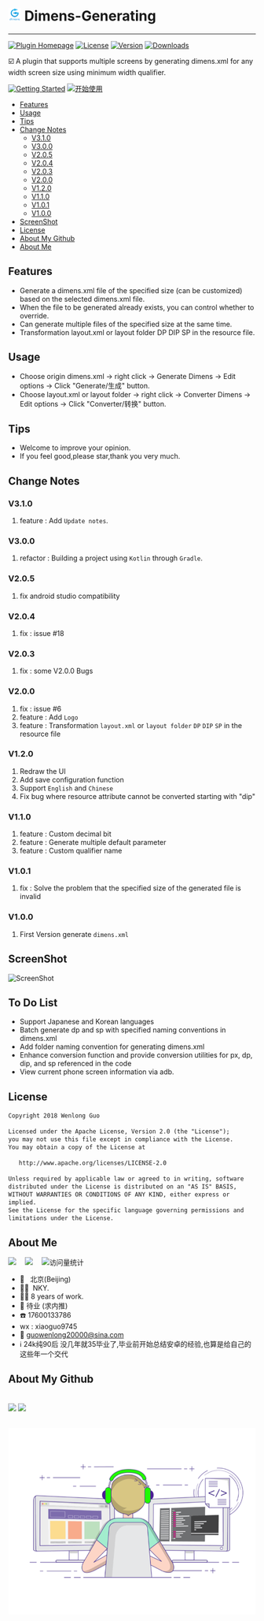 # <img src="https://raw.githubusercontent.com/Wenlong-Guo/open-assets/main/img/blog/pluginIcon.svg" style="width: 26px"> Dimens-Generating

---

[![Plugin Homepage][badge:plugin-homepage]][plugin-homepage]
[![License][license-img]][license]
[![Version][version-img]][plugin]
[![Downloads][badge:downloads]][plugin-homepage]

:ballot_box_with_check: A plugin that supports multiple screens by generating dimens.xml for any width screen size using minimum width qualifier.

[![Getting Started][badge:get-started-en]][get-started-en]
[![开始使用][badge:get-started-zh]][get-started-zh]

[//]: # ([![はじめに][badge:get-started-jp]][get-started-ja])

[//]: # ([![시작하기][badge:get-started-ko]][get-started-ko])

- [Features](#Features)
- [Usage](#Usage)
- [Tips](#Tips)
- [Change Notes](#Change-Notes)
    - [V3.1.0](#V310)
    - [V3.0.0](#V300)
    - [V2.0.5](#V205)
    - [V2.0.4](#V204)
    - [V2.0.3](#V203)
    - [V2.0.0](#V200)
    - [V1.2.0](#V120)
    - [V1.1.0](#V110)
    - [V1.0.1](#V101)
    - [V1.0.0](#V100)
- [ScreenShot](#ScreenShot)
- [License](#License)
- [About My Github](#About-My-Github)
- [About Me](#About-Me)

## Features

* Generate a dimens.xml file of the specified size (can be customized) based on the selected dimens.xml file.
* When the file to be generated already exists, you can control whether to override.
* Can generate multiple files of the specified size at the same time.
* Transformation layout.xml or layout folder DP DIP SP in the resource file.

## Usage

* Choose origin dimens.xml -> right click -> Generate Dimens -> Edit options -> Click "Generate/生成" button.
* Choose layout.xml or layout folder -> right click -> Converter Dimens -> Edit options -> Click "Converter/转换" button.

## Tips

* Welcome to improve your opinion.
* If you feel good,please star,thank you very much.

## Change Notes

### V3.1.0
1. feature : Add `Update notes`.

### V3.0.0
1. refactor : Building a project using `Kotlin` through `Gradle`.

### V2.0.5
1. fix android studio compatibility

### V2.0.4
1. fix : issue #18

### V2.0.3
1. fix : some V2.0.0 Bugs

### V2.0.0
1. fix : issue #6
2. feature : Add `Logo`
3. feature : Transformation `layout.xml` or `layout folder` `DP` `DIP` `SP` in the resource file</li>

### V1.2.0
1. Redraw the UI
2. Add save configuration function
3. Support `English` and `Chinese`
4. Fix bug where resource attribute cannot be converted starting with "dip"</li>

### V1.1.0
1. feature : Custom decimal bit
2. feature : Generate multiple default parameter
3. feature : Custom qualifier name

### V1.0.1
1. fix : Solve the problem that the specified size of the generated file is invalid

### V1.0.0
1. First Version generate `dimens.xml`


## ScreenShot

![ScreenShot](https://plugins.jetbrains.com/files/11290/screenshot_19610.png)

## To Do List

* Support Japanese and Korean languages
* Batch generate dp and sp with specified naming conventions in dimens.xml
* Add folder naming convention for generating dimens.xml
* Enhance conversion function and provide conversion utilities for px, dp, dip, and sp referenced in the code
* View current phone screen information via adb.

License
-------

    Copyright 2018 Wenlong Guo

    Licensed under the Apache License, Version 2.0 (the "License");
    you may not use this file except in compliance with the License.
    You may obtain a copy of the License at

       http://www.apache.org/licenses/LICENSE-2.0

    Unless required by applicable law or agreed to in writing, software
    distributed under the License is distributed on an "AS IS" BASIS,
    WITHOUT WARRANTIES OR CONDITIONS OF ANY KIND, either express or implied.
    See the License for the specific language governing permissions and
    limitations under the License.

## About Me
<div align="left">
    <a href="https://juejin.cn/user/3931509310370701/posts"><img src="https://img.shields.io/badge/Website-掘金-blue" /></a>&emsp;
<!--     <a href="https://twitter.com/sun0225SUN/"><img src="https://img.shields.io/badge/Twitter-推特-blue" /></a>&emsp; -->
<!--     <a href="https://www.youtube.com/@sun0225SUN"><img src="https://img.shields.io/badge/YouTube-油管-c32136" /></a>&emsp; -->
<!--     <a href="https://box.sunguoqi.com/weixin_mp"><img src="https://img.shields.io/badge/WeChat-微信-07c160" /></a>&emsp; -->
    <a href="https://space.bilibili.com/321426902"><img src="https://img.shields.io/badge/Bilibili-B站-ff69b4" /></a>&emsp;
<!--     <a href="https://blog.csdn.net/weixin_50915462/"><img src="https://img.shields.io/badge/CSDN-论坛-c32136" /></a>&emsp; -->
<!--     <a href="https://www.zhihu.com/people/sunguoqi/"><img src="https://img.shields.io/badge/Zhihu-知乎-blue" /></a>&emsp; -->
    <!-- visitor statistics logo 访客数统计徽标 -->
    <img src="https://komarev.com/ghpvc/?username=Wenlong-Guo&label=Views&color=0e75b6&style=flat" alt="访问量统计" />
    <!--  <img src="https://visitor-badge.glitch.me/badge?page_id=sun0225SUN" alt="访客统计" /> -->
</div>

- 📍 &nbsp;&nbsp;北京(Beijing)
- 👨‍🎓 &nbsp;NKY.
- 👩‍💻 8 years of work.
- 🏢 待业 (求内推)
- ☎️ 17600133786
- wx : xiaoguo9745
- 📧  [guowenlong20000@sina.com](mailto:guowenlong20000@sina.com)
- ℹ️ 24k纯90后 没几年就35毕业了,毕业前开始总结安卓的经验,也算是给自己的这些年一个交代

## About My Github

<br/> 
<div align="left">
<img height='170' src="https://github-readme-stats.vercel.app/api/top-langs/?username=Wenlong-Guo&layout=compact&langs_count=8&theme=cobalt" align="center" />
<img height='170' src="https://github-readme-stats.vercel.app/api?username=Wenlong-Guo&show_icons=true&theme=cobalt" align="center" />
</div>
<br></br>
<img  alt="GIF" src="https://raw.githubusercontent.com/Wenlong-Guo/open-assets/main/img/blog/gif3.gif"/>

[license-img]: https://img.shields.io/badge/License-MIT-blue.svg
[license]: https://github.com/Wenlong-Guo/Dimens-Generating/blob/master/LICENSE
[version-img]: https://img.shields.io/badge/Jetbrains%20Plugins-V2.0.5-blue.svg
[plugin]: https://plugins.jetbrains.com/plugin/11290

[badge:plugin-homepage]: https://img.shields.io/badge/plugin--homepage-Dimens--Generating-blue
[badge:downloads]: https://img.shields.io/jetbrains/plugin/d/11290.svg?style=flat-square&colorB=blue

[plugin-homepage]: https://plugins.jetbrains.com/plugin/11290-dimens-generating
[dimens-generating-plugin]: https://plugins.jetbrains.com/plugin/11290-dimens-generating
[plugin-homepage]: https://plugins.jetbrains.com/plugin/8579-translation

[badge:get-started-en]: https://img.shields.io/badge/Get%20Started-English-4CAF50?style=flat-square
[badge:get-started-zh]: https://img.shields.io/badge/%E5%BC%80%E5%A7%8B%E4%BD%BF%E7%94%A8-%E4%B8%AD%E6%96%87-2196F3?style=flat-square
[badge:get-started-jp]: https://img.shields.io/badge/%E3%81%AF%E3%81%98%E3%82%81%E3%81%AB-%E6%97%A5%E6%9C%AC%E8%AA%9E-009688?style=flat-square
[badge:get-started-ko]: https://img.shields.io/badge/%EC%8B%9C%EC%9E%91%ED%95%98%EA%B8%B0-%ED%95%9C%EA%B5%AD%EC%96%B4-7CB342?style=flat-square

[get-started-en]: https://github.com/Wenlong-Guo/Dimens-Generating/blob/master/README.md
[get-started-zh]: https://github.com/Wenlong-Guo/Dimens-Generating/blob/master/README-zh.md
[get-started-ja]: https://github.com/Wenlong-Guo/Dimens-Generating/blob/master/README-ja.md
[get-started-ko]: https://github.com/Wenlong-Guo/Dimens-Generating/blob/master/README-ko.md
